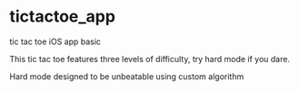 # tictactoe_app
tic tac toe iOS app basic

This tic tac toe features three levels of difficulty, try hard mode if you dare. 

Hard mode designed to be unbeatable using custom algorithm

